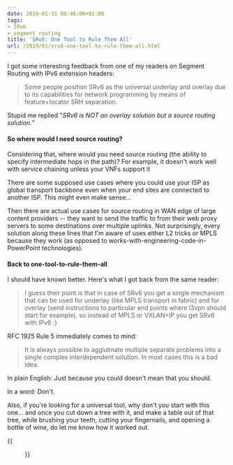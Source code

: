 ```yaml
---
date: 2019-01-31 08:46:00+01:00
tags:
- IPv6
- segment routing
title: 'SRv6: One Tool to Rule Them All'
url: /2019/01/srv6-one-tool-to-rule-them-all.html
---
```

I got some interesting feedback from one of my readers on Segment Routing with IPv6 extension headers:

> Some people position SRv6 as the universal underlay and overlay due to its capabilities for network programming by means of feature+locator SRH separation.

Stupid me replied "*SRv6 is NOT an overlay solution but a source routing solution.*"
<!--more-->
#### So where would I need source routing?

Considering that, where would you need source routing (the ability to specify intermediate hops in the path)? For example, it doesn't work well with service chaining unless your VNFs support it

There are some supposed use cases where you could use your ISP as global transport backbone even when your end sites are connected to another ISP. This might even make sense...

Then there are actual use cases for source routing in WAN edge of large content providers -- they want to send the traffic to from their web proxy servers to some destinations over multiple uplinks. Not surprisingly, every solution along these lines that I'm aware of uses either L2 tricks or MPLS because they work (as opposed to works-with-engineering-code-in-PowerPoint technologies).

#### Back to one-tool-to-rule-them-all

I should have known better. Here's what I got back from the same reader:

> I guess their point is that in case of SRv6 you get a single mechanism that can be used for underlay (like MPLS transport in fabric) and for overlay (send instructions to particular end points where l3vpn should start for example), so instead of MPLS or VXLAN+IP you get SRv6 with IPv6 :)

RFC 1925 Rule 5 immediately comes to mind:

> It is always possible to agglutinate multiple separate problems into a single complex interdependent solution. In most cases this is a bad idea.

In plain English: Just because you could doesn't mean that you should.

In a word: Don't.

Also, if you're looking for a universal tool, why don't you start with this one... and once you cut down a tree with it, and make a table out of that tree, while brushing your teeth, cutting your fingernails, and opening a bottle of wine, do let me know how it worked out.

{{<figure src="/2019/01/s1600-Universal+Tool.jpg">}}

